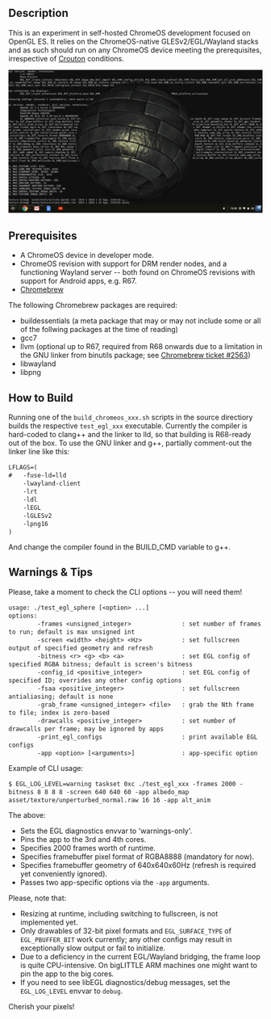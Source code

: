 Description
-----------

This is an experiment in self-hosted ChromeOS development focused on OpenGL ES. It relies on the ChromeOS-native GLESv2/EGL/Wayland stacks and as such should run on any ChromeOS device meeting the prerequisites, irrespective of [Crouton](https://github.com/dnschneid/crouton) conditions.

![screenshot](asset/screenshot.png)

Prerequisites
-------------

* A ChromeOS device in developer mode.
* ChromeOS revision with support for DRM render nodes, and a functioning Wayland server -- both found on ChromeOS revisions with support for Android apps, e.g. R67.
* [Chromebrew](https://github.com/skycocker/chromebrew)

The following Chromebrew packages are required:

* buildessentials (a meta package that may or may not include some or all of the follwing packages at the time of reading)
* gcc7
* llvm (optional up to R67, required from R68 onwards due to a limitation in the GNU linker from binutils package; see [Chromebrew ticket #2563](https://github.com/skycocker/chromebrew/issues/2563))
* libwayland
* libpng


How to Build
------------

Running one of the `build_chromeos_xxx.sh` scripts in the source directiory builds the respective `test_egl_xxx` executable. Currently the compiler is hard-coded to clang++ and the linker to lld, so that building is R68-ready out of the box. To use the GNU linker and g++, partially comment-out the linker line like this:

```
LFLAGS=(
#	-fuse-ld=lld
	-lwayland-client
	-lrt
	-ldl
	-lEGL
	-lGLESv2
	-lpng16
)

```
And change the compiler found in the BUILD_CMD variable to g++.


Warnings & Tips
---------------

Please, take a moment to check the CLI options -- you will need them!
```
usage: ./test_egl_sphere [<option> ...]
options:
        -frames <unsigned_integer>              : set number of frames to run; default is max unsigned int
        -screen <width> <height> <Hz>           : set fullscreen output of specified geometry and refresh
        -bitness <r> <g> <b> <a>                : set EGL config of specified RGBA bitness; default is screen's bitness
        -config_id <positive_integer>           : set EGL config of specified ID; overrides any other config options
        -fsaa <positive_integer>                : set fullscreen antialiasing; default is none
        -grab_frame <unsigned_integer> <file>   : grab the Nth frame to file; index is zero-based
        -drawcalls <positive_integer>           : set number of drawcalls per frame; may be ignored by apps
        -print_egl_configs                      : print available EGL configs
        -app <option> [<arguments>]             : app-specific option
```

Example of CLI usage:
```
$ EGL_LOG_LEVEL=warning taskset 0xc ./test_egl_xxx -frames 2000 -bitness 8 8 8 8 -screen 640 640 60 -app albedo_map asset/texture/unperturbed_normal.raw 16 16 -app alt_anim
```

The above:

* Sets the EGL diagnostics envvar to 'warnings-only'.
* Pins the app to the 3rd and 4th cores.
* Specifies 2000 frames worth of runtime.
* Specifies framebuffer pixel format of RGBA8888 (mandatory for now).
* Specifies framebuffer geometry of 640x640x60Hz (refresh is required yet conveniently ignored).
* Passes two app-specific options via the `-app` arguments.

Please, note that:

* Resizing at runtime, including switching to fullscreen, is not implemented yet.
* Only drawables of 32-bit pixel formats and `EGL_SURFACE_TYPE` of `EGL_PBUFFER_BIT` work currently; any other configs may result in exceptionally slow output or fail to initialize.
* Due to a deficiency in the current EGL/Wayland bridging, the frame loop is quite CPU-intensive. On bigLITTLE ARM machines one might want to pin the app to the big cores.
* If you need to see libEGL diagnostics/debug messages, set the `EGL_LOG_LEVEL` envvar to `debug`.


Cherish your pixels!
